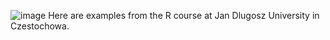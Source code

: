 
![image](https://github.com/ZubkoKarina/ZubkoK_R/assets/57664889/be841de9-0cd8-40a5-a9bc-5daa6b85dad5)
Here are examples from the R course at Jan Dlugosz University in Czestochowa.

